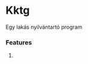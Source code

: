 # Kktg


Egy lakás nyilvántartó program

### Features

1.                                                                                                                                                                            